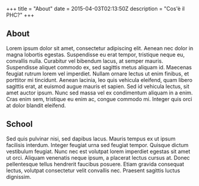 +++
title = "About"
date = 2015-04-03T02:13:50Z
description = "Cos'è il PHC?"
+++

## About

Lorem ipsum dolor sit amet, consectetur adipiscing elit. Aenean nec dolor in magna lobortis egestas. Suspendisse eu erat tempor, tristique neque eu, convallis nulla. Curabitur vel bibendum lacus, at semper mauris. Suspendisse aliquet commodo ex, sed sagittis metus aliquam id. Maecenas feugiat rutrum lorem vel imperdiet. Nullam ornare lectus ut enim finibus, et porttitor mi tincidunt. Aenean lacinia, leo quis vehicula eleifend, quam libero sagittis erat, at euismod augue mauris et sapien. Sed id vehicula lectus, sit amet auctor ipsum. Nunc sed massa vel ex condimentum aliquam in a enim. Cras enim sem, tristique eu enim ac, congue commodo mi. Integer quis orci at dolor blandit eleifend.

## School

Sed quis pulvinar nisi, sed dapibus lacus. Mauris tempus ex ut ipsum facilisis interdum. Integer feugiat urna sed feugiat tempor. Quisque dictum vestibulum feugiat. Nunc nec est volutpat lorem imperdiet egestas sit amet ut orci. Aliquam venenatis neque ipsum, a placerat lectus cursus at. Donec pellentesque tellus hendrerit faucibus posuere. Etiam gravida consequat lectus, volutpat consectetur velit convallis nec. Praesent sagittis luctus dignissim.